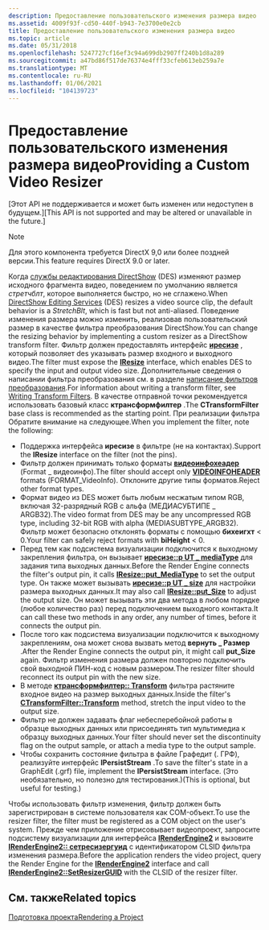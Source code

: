 ```yaml
---
description: Предоставление пользовательского изменения размера видео
ms.assetid: 4009f93f-cd50-440f-b943-7e3700e0e2cb
title: Предоставление пользовательского изменения размера видео
ms.topic: article
ms.date: 05/31/2018
ms.openlocfilehash: 5247727cf16ef3c94a699db2907ff240b1d8a289
ms.sourcegitcommit: a47bd86f517de76374e4fff33cfeb613eb259a7e
ms.translationtype: MT
ms.contentlocale: ru-RU
ms.lasthandoff: 01/06/2021
ms.locfileid: "104139723"
---
```

# <a name="providing-a-custom-video-resizer"></a><span data-ttu-id="54e20-103">Предоставление пользовательского изменения размера видео</span><span class="sxs-lookup"><span data-stu-id="54e20-103">Providing a Custom Video Resizer</span></span>

<span data-ttu-id="54e20-104">\[Этот API не поддерживается и может быть изменен или недоступен в будущем.\]</span><span class="sxs-lookup"><span data-stu-id="54e20-104">\[This API is not supported and may be altered or unavailable in the future.\]</span></span>

> [!Note]  
> <span data-ttu-id="54e20-105">Для этого компонента требуется DirectX 9,0 или более поздней версии.</span><span class="sxs-lookup"><span data-stu-id="54e20-105">This feature requires DirectX 9.0 or later.</span></span>

 

<span data-ttu-id="54e20-106">Когда [службы редактирования DirectShow](directshow-editing-services.md) (DES) изменяют размер исходного фрагмента видео, поведением по умолчанию является *стретчблт*, которое выполняется быстро, но не сглажено.</span><span class="sxs-lookup"><span data-stu-id="54e20-106">When [DirectShow Editing Services](directshow-editing-services.md) (DES) resizes a video source clip, the default behavior is a *StretchBlt*, which is fast but not anti-aliased.</span></span> <span data-ttu-id="54e20-107">Поведение изменения размера можно изменить, реализовав пользовательский размер в качестве фильтра преобразования DirectShow.</span><span class="sxs-lookup"><span data-stu-id="54e20-107">You can change the resizing behavior by implementing a custom resizer as a DirectShow transform filter.</span></span> <span data-ttu-id="54e20-108">Фильтр должен предоставлять интерфейс [**иресизе**](iresize.md) , который позволяет des указывать размер входного и выходного видео.</span><span class="sxs-lookup"><span data-stu-id="54e20-108">The filter must expose the [**IResize**](iresize.md) interface, which enables DES to specify the input and output video size.</span></span> <span data-ttu-id="54e20-109">Дополнительные сведения о написании фильтра преобразования см. в разделе [написание фильтров преобразования](writing-transform-filters.md).</span><span class="sxs-lookup"><span data-stu-id="54e20-109">For information about writing a transform filter, see [Writing Transform Filters](writing-transform-filters.md).</span></span> <span data-ttu-id="54e20-110">В качестве отправной точки рекомендуется использовать базовый класс **ктрансформфилтер** .</span><span class="sxs-lookup"><span data-stu-id="54e20-110">The **CTransformFilter** base class is recommended as the starting point.</span></span> <span data-ttu-id="54e20-111">При реализации фильтра Обратите внимание на следующее.</span><span class="sxs-lookup"><span data-stu-id="54e20-111">When you implement the filter, note the following:</span></span>

-   <span data-ttu-id="54e20-112">Поддержка интерфейса **иресизе** в фильтре (не на контактах).</span><span class="sxs-lookup"><span data-stu-id="54e20-112">Support the **IResize** interface on the filter (not the pins).</span></span>
-   <span data-ttu-id="54e20-113">Фильтр должен принимать только форматы [**видеоинфохеадер**](/previous-versions/windows/desktop/api/amvideo/ns-amvideo-videoinfoheader) (Format \_ видеоинфо).</span><span class="sxs-lookup"><span data-stu-id="54e20-113">The filter should accept only [**VIDEOINFOHEADER**](/previous-versions/windows/desktop/api/amvideo/ns-amvideo-videoinfoheader) formats (FORMAT\_VideoInfo).</span></span> <span data-ttu-id="54e20-114">Отклоните другие типы форматов.</span><span class="sxs-lookup"><span data-stu-id="54e20-114">Reject other format types.</span></span>
-   <span data-ttu-id="54e20-115">Формат видео из DES может быть любым несжатым типом RGB, включая 32-разрядный RGB с альфа (МЕДИАСУБТИПЕ \_ ARGB32).</span><span class="sxs-lookup"><span data-stu-id="54e20-115">The video format from DES may be any uncompressed RGB type, including 32-bit RGB with alpha (MEDIASUBTYPE\_ARGB32).</span></span> <span data-ttu-id="54e20-116">Фильтр может безопасно отклонять форматы с помощью **бихеигхт** < 0.</span><span class="sxs-lookup"><span data-stu-id="54e20-116">Your filter can safely reject formats with **biHeight** < 0.</span></span>
-   <span data-ttu-id="54e20-117">Перед тем как подсистема визуализации подключится к выходному закрепления фильтра, он вызывает [**иресизе::p UT \_ mediaType**](iresize-put-mediatype.md) для задания типа выходных данных.</span><span class="sxs-lookup"><span data-stu-id="54e20-117">Before the Render Engine connects the filter's output pin, it calls [**IResize::put\_MediaType**](iresize-put-mediatype.md) to set the output type.</span></span> <span data-ttu-id="54e20-118">Он также может вызывать [**иресизе::p UT \_ size**](iresize-put-size.md) для настройки размера выходных данных.</span><span class="sxs-lookup"><span data-stu-id="54e20-118">It may also call [**IResize::put\_Size**](iresize-put-size.md) to adjust the output size.</span></span> <span data-ttu-id="54e20-119">Он может вызывать эти два метода в любом порядке (любое количество раз) перед подключением выходного контакта.</span><span class="sxs-lookup"><span data-stu-id="54e20-119">It can call these two methods in any order, any number of times, before it connects the output pin.</span></span>
-   <span data-ttu-id="54e20-120">После того как подсистема визуализации подключится к выходному закреплениям, она может снова вызвать метод **вернуть \_ Размер** .</span><span class="sxs-lookup"><span data-stu-id="54e20-120">After the Render Engine connects the output pin, it might call **put\_Size** again.</span></span> <span data-ttu-id="54e20-121">Фильтр изменения размера должен повторно подключить свой выходной ПИН-код с новым размером.</span><span class="sxs-lookup"><span data-stu-id="54e20-121">The resizer filter should reconnect its output pin with the new size.</span></span>
-   <span data-ttu-id="54e20-122">В методе [**ктрансформфилтер:: Transform**](ctransformfilter-transform.md) фильтра растяните входное видео на размер выходных данных.</span><span class="sxs-lookup"><span data-stu-id="54e20-122">Inside the filter's [**CTransformFilter::Transform**](ctransformfilter-transform.md) method, stretch the input video to the output size.</span></span>
-   <span data-ttu-id="54e20-123">Фильтр не должен задавать флаг небесперебойной работы в образце выходных данных или присоединять тип мультимедиа к образцу выходных данных.</span><span class="sxs-lookup"><span data-stu-id="54e20-123">Your filter should never set the discontinuity flag on the output sample, or attach a media type to the output sample.</span></span>
-   <span data-ttu-id="54e20-124">Чтобы сохранить состояние фильтра в файле Графедит (. ГРФ), реализуйте интерфейс **IPersistStream** .</span><span class="sxs-lookup"><span data-stu-id="54e20-124">To save the filter's state in a GraphEdit (.grf) file, implement the **IPersistStream** interface.</span></span> <span data-ttu-id="54e20-125">(Это необязательно, но полезно для тестирования.)</span><span class="sxs-lookup"><span data-stu-id="54e20-125">(This is optional, but useful for testing.)</span></span>

<span data-ttu-id="54e20-126">Чтобы использовать фильтр изменения, фильтр должен быть зарегистрирован в системе пользователя как COM-объект.</span><span class="sxs-lookup"><span data-stu-id="54e20-126">To use the resizer filter, the filter must be registered as a COM object on the user's system.</span></span> <span data-ttu-id="54e20-127">Прежде чем приложение отрисовывает видеопроект, запросите подсистему визуализации для интерфейса [**IRenderEngine2**](irenderengine2.md) и вызовите [**IRenderEngine2:: сетресизергуид**](irenderengine2-setresizerguid.md) с идентификатором CLSID фильтра изменения размера.</span><span class="sxs-lookup"><span data-stu-id="54e20-127">Before the application renders the video project, query the Render Engine for the [**IRenderEngine2**](irenderengine2.md) interface and call [**IRenderEngine2::SetResizerGUID**](irenderengine2-setresizerguid.md) with the CLSID of the resizer filter.</span></span>

## <a name="related-topics"></a><span data-ttu-id="54e20-128">См. также</span><span class="sxs-lookup"><span data-stu-id="54e20-128">Related topics</span></span>

<dl> <dt>

[<span data-ttu-id="54e20-129">Подготовка проекта</span><span class="sxs-lookup"><span data-stu-id="54e20-129">Rendering a Project</span></span>](rendering-a-project.md)
</dt> </dl>

 

 



